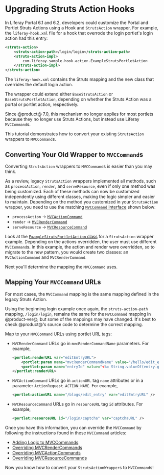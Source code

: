 # Upgrading Struts Action Hooks

In Liferay Portal 6.1 and 6.2, developers could customize the Portal and Portlet
Struts Actions using a Hook and `StrutsAction` wrapper. For example, the
`liferay-hook.xml` file for a hook that overrode the login portlet's login
action had this entry:

```xml
<struts-action>
    <struts-action-path>/login/login</struts-action-path>
    <struts-action-impl>
        com.liferay.sample.hook.action.ExampleStrutsPortletAction
    </struts-action-impl>
</struts-action>
```

The `liferay-hook.xml` contains the Struts mapping and the new class that 
overrides the default login action. 

The wrapper could extend either `BaseStrutsAction` or `BaseStrutsPortletAction`,
depending on whether the Struts Action was a portal or portlet action,
respectively.

Since @product@ 7.0, this mechanism no longer applies for most portlets because
they no longer use Struts Actions, but instead use Liferay `MVCCommand`s.

This tutorial demonstrates how to convert your existing `StrutsAction` wrappers
to `MVCCommand`s. 

## Converting Your Old Wrapper to `MVCCommand`s

Converting `StrutsAction` wrappers to `MVCCommand`s is easier than you may
think.

As a review, legacy `StrutsAction` wrappers implemented all methods, such as
`processAction`, `render`, and `serveResource`, even if only one method was
being customized. Each of these methods can now be customized independently
using different classes, making the logic simpler and easier to maintain.
Depending on the method you customized in your `StrutsAction` wrapper, you need
to use the matching 
[`MVCCommand` interface](@platform-ref@/7.2-latest/javadocs/portal-kernel/com/liferay/portal/kernel/portlet/bridges/mvc/MVCCommand.html)
shown below:

-   `processAction` &rarr; [`MVCActionCommand`](@platform-ref@/7.2-latest/javadocs/portal-kernel/com/liferay/portal/kernel/portlet/bridges/mvc/MVCActionCommand.html)
-   `render` &rarr; [`MVCRenderCommand`](@platform-ref@/7.2-latest/javadocs/portal-kernel/com/liferay/portal/kernel/portlet/bridges/mvc/MVCRenderCommand.html)
-   `serveResource` &rarr; [`MVCResourceCommand`](@platform-ref@/7.2-latest/javadocs/portal-kernel/com/liferay/portal/kernel/portlet/bridges/mvc/MVCResourceCommand.html)

Look at the
[`ExampleStrutsPortletAction` class](/docs/tutorials/6-2/-/knowledge_base/t/overriding-and-adding-struts-actions)
for a `StrutsAction` wrapper example. Depending on the actions overridden, the
user must use different `MVCCommand`s. In this example, the action and render
were overridden, so to migrate to the new pattern, you would create two classes:
an `MVCActionCommand` and `MVCRenderCommand`.

Next you'll determine the mapping the `MVCCommand` uses.

## Mapping Your `MVCCommand` URLs

For most cases, the `MVCCommand` mapping is the same mapping defined in the 
legacy Struts Action.

Using the beginning login example once again, the `struts-action-path` mapping,
`/login/login`, remains the same for the `MVCCommand` mapping in @product-ver@,
but some of the mappings may have changed. It's best to check @product@'s source
code to determine the correct mapping.

Map to your `MVCCommand` URLs using portlet URL tags:

- `MVCRenderCommand` URLs go in `mvcRenderCommandName` parameters. For
  example,

    ```xml
    <portlet:renderURL var="editEntryURL">
        <portlet:param name="mvcRenderCommandName" value="/hello/edit_entry" />
        <portlet:param name="entryId" value="<%= String.valueOf(entry.getEntryId()) %>" />
    </portlet:renderURL>
    ```

- `MVCActionCommand` URLs go in `actionURL` tag `name` attributes or in a
  parameter `ActionRequest.ACTION_NAME`. For example,

    ```xml
    <portlet:actionURL name="/blogs/edit_entry" var="editEntryURL" />
    ```
 
- `MVCResourceCommand` URLs go in `resourceURL` tag `id` attributes. For
  example,

    ```xml
    <portlet:resourceURL id="/login/captcha" var="captchaURL" />
    ```

Once you have this information, you can override the `MVCCommand` by following
the instructions found in these `MVCCommand` articles:

-   [Adding Logic to MVCCommands](/docs/customization/7-2/-/knowledge_base/c/adding-logic-to-mvc-commands)
-   [Overriding MVCRenderCommands](/docs/customization/7-2/-/knowledge_base/c/overriding-mvcrendercommand)
-   [Overriding MVCActionCommands](/docs/customization/7-2/-/knowledge_base/c/overriding-mvcactioncommand)
-   [Overriding MVCResourceCommands](/docs/customization/7-2/-/knowledge_base/c/overriding-mvcresourcecommand)

Now you know how to convert your `StrutsActionWrapper`s to `MVCCommand`s!